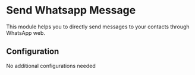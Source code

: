 # Send Whatsapp Message

This module helps you to directly send messages to your
contacts through WhatsApp web.

## Configuration

No additional configurations needed


